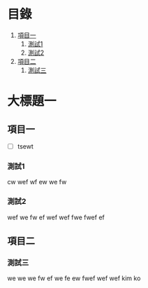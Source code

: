 # 目錄 

1. [項目一](#%E9%A0%85%E7%9B%AE%E4%B8%80)
	1. [測試1](#%E6%B8%AC%E8%A9%A61)
	1. [測試2](#%E6%B8%AC%E8%A9%A62)
1. [項目二](#%E9%A0%85%E7%9B%AE%E4%BA%8C)
	1. [測試三](#%E6%B8%AC%E8%A9%A6%E4%B8%89)


# 大標題一

## 項目一
- [ ] tsewt

### 測試1
cw
wef
wf
ew
we
fw
### 測試2
wef
we
fw
ef
wef
wef
fwe
fwef
ef
## 項目二
### 測試三
we
we
we
fw
ef
we
fe
ew
fwef
wef
wef
kim
ko
